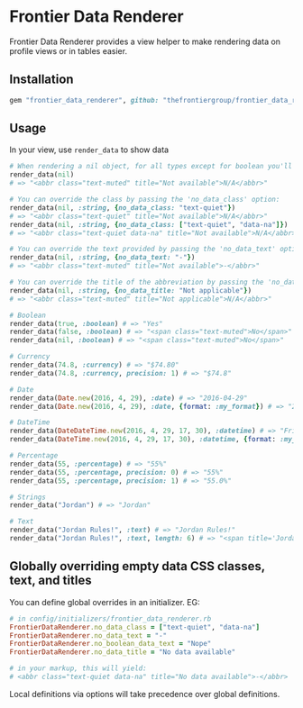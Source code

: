 # Frontier Data Renderer

Frontier Data Renderer provides a view helper to make rendering data on profile views or in tables easier.

## Installation

```ruby
gem "frontier_data_renderer", github: "thefrontiergroup/frontier_data_renderer"
```

## Usage

In your view, use `render_data` to show data

```ruby
# When rendering a nil object, for all types except for boolean you'll get:
render_data(nil)
# => "<abbr class="text-muted" title="Not available">N/A</abbr>"

# You can override the class by passing the 'no_data_class' option:
render_data(nil, :string, {no_data_class: "text-quiet"})
# => "<abbr class="text-quiet" title="Not available">N/A</abbr>"
render_data(nil, :string, {no_data_class: ["text-quiet", "data-na"]})
# => "<abbr class="text-quiet data-na" title="Not available">N/A</abbr>"

# You can override the text provided by passing the 'no_data_text' option:
render_data(nil, :string, {no_data_text: "-"})
# => "<abbr class="text-muted" title="Not available">-</abbr>"

# You can override the title of the abbreviation by passing the 'no_data_title' option:
render_data(nil, :string, {no_data_title: "Not applicable"})
# => "<abbr class="text-muted" title="Not applicable">N/A</abbr>"

# Boolean
render_data(true, :boolean) # => "Yes"
render_data(false, :boolean) # => "<span class="text-muted">No</span>"
render_data(nil, :boolean) # => "<span class="text-muted">No</span>"

# Currency
render_data(74.8, :currency) # => "$74.80"
render_data(74.8, :currency, precision: 1) # => "$74.8"

# Date
render_data(Date.new(2016, 4, 29), :date) # => "2016-04-29"
render_data(Date.new(2016, 4, 29), :date, {format: :my_format}) # => "29/4/2016"

# DateTime
render_data(DateDateTime.new(2016, 4, 29, 17, 30), :datetime) # => "Fri, 29 April 2016 17:30:00 +0000"
render_data(DateTime.new(2016, 4, 29, 17, 30), :datetime, {format: :my_format}) # => "29/4/2016 5:30PM"

# Percentage
render_data(55, :percentage) # => "55%"
render_data(55, :percentage, precision: 0) # => "55%"
render_data(55, :percentage, precision: 1) # => "55.0%"

# Strings
render_data("Jordan") # => "Jordan"

# Text
render_data("Jordan Rules!", :text) # => "Jordan Rules!"
render_data("Jordan Rules!", :text, length: 6) # => "<span title='Jordan Rules!'>Jor...</span>"
```

## Globally overriding empty data CSS classes, text, and titles

You can define global overrides in an initializer. EG:

```ruby
# in config/initializers/frontier_data_renderer.rb
FrontierDataRenderer.no_data_class = ["text-quiet", "data-na"]
FrontierDataRenderer.no_data_text = "-"
FrontierDataRenderer.no_boolean_data_text = "Nope"
FrontierDataRenderer.no_data_title = "No data available"

# in your markup, this will yield:
# <abbr class="text-quiet data-na" title="No data available">-</abbr>
```

Local definitions via options will take precedence over global definitions.
